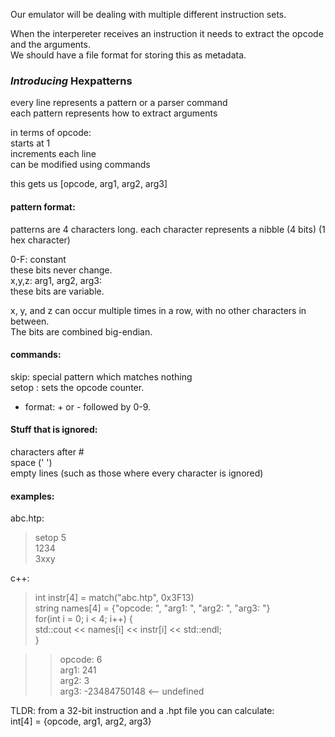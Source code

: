 Our emulator will be dealing with multiple different instruction sets.  

When the interpereter receives an instruction it needs to extract the opcode and the arguments.  
We should have a file format for storing this as metadata.  


### *Introducing* Hexpatterns  
every line represents a pattern or a parser command  
each pattern represents how to extract arguments  

in terms of opcode:  
  starts at 1  
  increments each line  
  can be modified using commands  

this gets us [opcode, arg1, arg2, arg3]  

#### pattern format:  
patterns are 4 characters long. each character represents a nibble (4 bits) (1 hex character)  

0-F: constant  
  these bits never change.  
x,y,z: arg1, arg2, arg3:  
  these bits are variable.  

x, y, and z can occur multiple times in a row, with no other characters in between.  
The bits are combined big-endian.

#### commands:  
skip: special pattern which matches nothing  
setop <number>: sets the opcode counter.  
 * format: + or - followed by 0-9.  


#### Stuff that is ignored:  
  characters after #  
  space (' ')  
  empty lines (such as those where every character is ignored)  



#### examples:  
  abc.htp:  
  > setop 5  
    1234  
    3xxy  

  c++:  
  > int instr[4] = match("abc.htp", 0x3F13)  
    string names[4] = {"opcode: ", "arg1: ", "arg2: ", "arg3: "}  
    for(int i = 0; i < 4; i++) {  
      std::cout << names[i] << instr[i] << std::endl;  
    }  

  >>  opcode: 6  
      arg1: 241  
      arg2: 3  
      arg3: -23484750148  <-- undefined  


TLDR: from a 32-bit instruction and a .hpt file you can calculate:  
int[4] = {opcode, arg1, arg2, arg3}  
